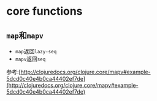 # core functions

## `map`和`mapv`

- `map`返回`lazy-seq`
- `mapv`返回`seq`

参考:[http://clojuredocs.org/clojure.core/mapv#example-5dcd0c40e4b0ca44402ef7de](http://clojuredocs.org/clojure.core/mapv#example-5dcd0c40e4b0ca44402ef7de)
